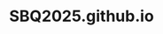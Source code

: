 # SBQ2025.github.io
<!DOCTYPE html>
<html lang="en">
<head>
    <meta charset="UTF-8">
    <meta name="viewport" content="width=device-width, initial-scale=1.0">
    <title> SEDERAP BERSAMA AL-QURAN (SBQ) </title>
    <script src="https://cdnjs.cloudflare.com/ajax/libs/three.js/r121/three.min.js"></script>
    <script src="https://cdn.jsdelivr.net/npm/vanta@latest/dist/vanta.birds.min.js"></script>
    <script>
          window.addEventListener("DOMContentLoaded", ()=>{
        VANTA.BIRDS({
          el: "#vanta",
          mouseControls: true,
          touchControls: true,
          gyroControls: false,
          minHeight: 200.00,
          minWidth: 200.00,
          scale: 1.00,
          scaleMobile: 1.00,
          wingSpan: 40.00,
          speedLimit: 8.00,
          separation: 100.00,
          alignment: 43.00,
          quantity: 4.00,
          backgroundAlpha:0.0,
        })
        setTimeout(()=>{
        document.querySelector('main').style.opacity='1';
        document.querySelector('main').style.filter='none';
        },1000)
      })
    </script>
    <style>
        @import url('https://fonts.googleapis.com/css2?family=Amiri:wght@700&family=Poppins:wght@400;600&display=swap');

        * {
            margin: 0;
            padding: 0;
            box-sizing: border-box;
        }

        body {
            min-height: 100vh;
            display: flex;
            align-items: center;
            justify-content: center;
            background: url('SBQ2.png');
            font-family: 'Poppins', sans-serif;
            object-fit: cover;
            background-repeat: no-repeat;
            background-size: cover;
        }
        #vanta{
  z-index: 0;
  position: absolute;
  left: 0;
  right: 0;
  width: 100%;
  height: 100vh;     
}
#dev{
  position: absolute;
  left: 0;
  bottom: 0;
  color: white;
z-index: 10;
}
#dev a{
  color: aqua;
}
       

        .container {
            background: rgba(255, 255, 255, 0.1);
            backdrop-filter: blur(9px);
            border-radius: 20px;
            padding: 3rem;
            box-shadow: 0 8px 32px rgba(0, 0, 0, 0.1);
            border: 1px solid rgba(255, 255, 255, 0.2);
            text-align: center;
            position: relative;
            z-index: 1;
            max-width: 90%;
            width: 600px;
        }

        .title {
            color: #fff;
            font-size: 3rem;
            margin-bottom: 2rem;
            text-shadow: 0 2px 5px rgba(0, 0, 0, 0.2);
            position: relative;
        }

        .title::after {
            content: 'رمضان';
            font-family: 'Amiri', serif;
            position: absolute;
            top: -20px;
            right: -20px;
            font-size: 1.5rem;
            opacity: 0.5;
            color: gold;
        }

        .countdown {
            display: grid;
            grid-template-columns: repeat(4, 4fr);
            gap: 1rem;
            margin-bottom: 2rem;
        }

        .countdown-item {
            background: rgba(255, 255, 255, 0.15);
            padding: 1rem;
            border-radius: 10px;
            color: #fff;
            position: relative;
            overflow: hidden;
        }

        .countdown-item::before {
            content: '';
            position: absolute;
            top: 0;
            left: 0;
            width: 100%;
            height: 100%;
            background: linear-gradient(45deg, transparent, rgba(255, 255, 255, 0.1), transparent);
            transform: translateX(-100%);
            animation: shine 3s infinite;
        }

        .number {
            font-size: 3rem;
            font-weight: 600;
            margin-bottom: 0.5rem;
            text-shadow: 0 2px 5px rgba(0, 0, 0, 0.2);
        }

        .label {
            font-size: 0.9rem;
            opacity: 0.8;
        }

        .message {
            color: #FFDE59;
            font-size: 1.1rem;
            margin-top: 1rem;
            position: relative;
        }

        .moon {
            position: absolute;
            top: -50px;
            right: -50px;
            width: 100px;
            height: 100px;
            background: radial-gradient(circle at 30% 30%, #ffd700, transparent);
            opacity: 0.2;
            border-radius: 50%;
            animation: glow 2s ease-in-out infinite;
        }

        @keyframes shine {
            0% { transform: translateX(-100%); }
            100% { transform: translateX(100%); }
        }

        @keyframes glow {
            0%, 100% { opacity: 0.2; }
            50% { opacity: 0.4; }
        }

  

        @media (max-width: 600px) {
            .countdown {
                grid-template-columns: repeat(3, 1fr);
            }
            
            .title {
                font-size: 2rem;
            }

            .number {
                font-size: 2.5rem;
            }
        }
    </style>
</head>
<body>
  <span id="dev">Developed by Anis Zafirah</a></span>
  <div id="vanta"></div>
    <div class="container">
        <div class="moon"></div>
        <h1 class="title">SEDERAP BERSAMA AL-QURAN (SBQ)</h1>
        <div class="countdown">
            <div class="countdown-item">
                <div class="number" id="days">00</div>
                <div class="label">Days</div>
            </div>
            <div class="countdown-item">
                <div class="number" id="hours">00</div>
                <div class="label">Hours</div>
            </div>
            <div class="countdown-item">
                <div class="number" id="minutes">00</div>
                <div class="label">Minutes</div>
            </div>
            <div class="countdown-item">
                <div class="number" id="seconds">00</div>
                <div class="label">Seconds</div>
            </div>
        </div>
        <div class="message">
            SBQ 2025 🌙 ✨
        </div>
    </div>

    <script>
        function updateCountdown() {
            const sbqDate = new Date('March 26, 2025 00:00:00').getTime();
            const now = new Date().getTime();
            const distance = sbqDate - now;

            const days = Math.floor(distance / (1000 * 60 * 60 * 24));
            const hours = Math.floor((distance % (1000 * 60 * 60 * 24)) / (1000 * 60 * 60));
            const minutes = Math.floor((distance % (1000 * 60 * 60)) / (1000 * 60));
            const seconds = Math.floor((distance % (1000 * 60)) / 1000);

            document.getElementById('days').textContent = String(days).padStart(2, '0');
            document.getElementById('hours').textContent = String(hours).padStart(2, '0');
            document.getElementById('minutes').textContent = String(minutes).padStart(2, '0');
            document.getElementById('seconds').textContent = String(seconds).padStart(2, '0');

            if (distance < 0) {
                clearInterval(countdownInterval);
                document.querySelector('.message').textContent = 'Mari kita membaca Al-Quran! 🌙';
            }
        }

        const countdownInterval = setInterval(updateCountdown, 1000);
        updateCountdown();
    </script>
</body>
</html>
